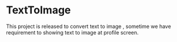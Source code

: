 # TextToImage
This project is released to convert text to image , sometime we have requirement to showing text to image at profile screen.
